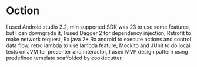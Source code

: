 # Oction
I used Android studio 2.2, min supported SDK was 23 to use some features,
but I can downgrade it, I used Dagger 2 for dependency injection,
Retrofit to make network request, Rx java 2+ Rx android to execute actions and control data flow,
retro lambda to use lambda feature, Mockito and JUnit to do local tests on JVM for presenter and interactor,
I used MVP design pattern using predefined template scaffolded by cookiecutter.